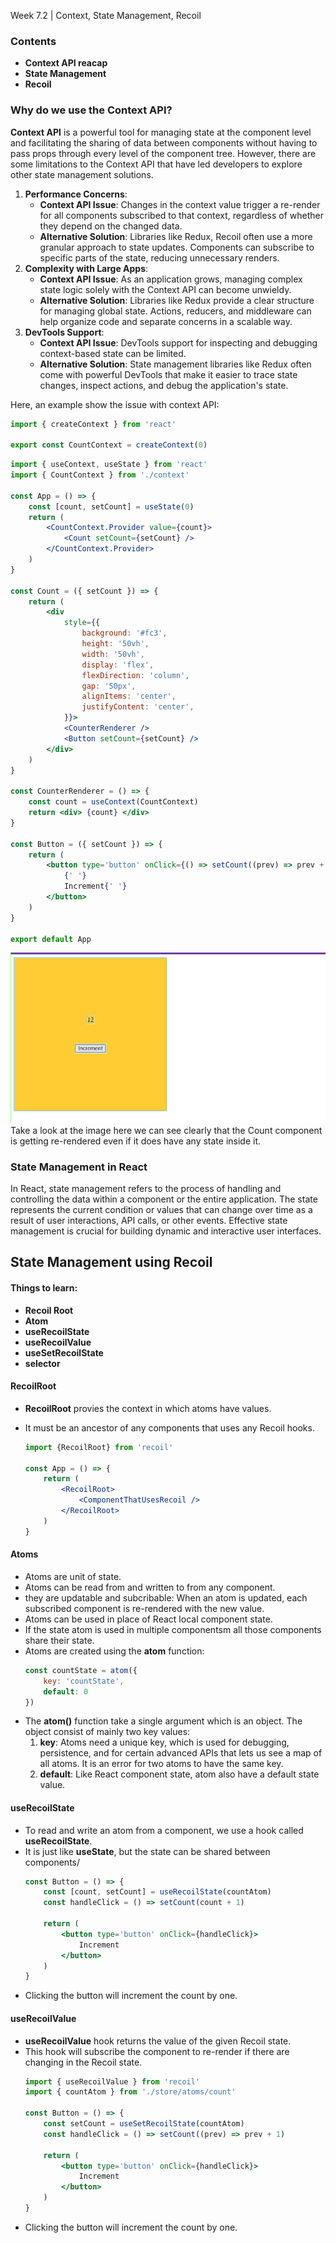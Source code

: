 Week 7.2 | Context, State Management, Recoil

### Contents
- **Context API reacap**
- **State Management**
- **Recoil**

### Why do we use the Context API?
**Context API** is a powerful tool for managing state at the component level and facilitating the sharing of data between components without having to pass props through every level of the component tree. However, there are some limitations to the Context API that have led developers to explore other state management solutions. 
1. **Performance Concerns**:
    - **Context API Issue**: Changes in the context value trigger a re-render for all components subscribed to that context, regardless of whether they depend on the changed data.
    - **Alternative Solution**: Libraries like Redux, Recoil often use a more granular approach to state updates. Components can subscribe to specific parts of the state, reducing unnecessary renders.
2. **Complexity with Large Apps**:
    - **Context API Issue**: As an application grows, managing complex state logic solely with the Context API can become unwieldy.
    - **Alternative Solution**: Libraries like Redux provide a clear structure for managing global state. Actions, reducers, and middleware can help organize code and separate concerns in a scalable way.
3. **DevTools Support**:
    - **Context API Issue**: DevTools support for inspecting and debugging context-based state can be limited.
    - **Alternative Solution**: State management libraries like Redux often come with powerful DevTools that make it easier to trace state changes, inspect actions, and debug the application's state.

Here, an example show the issue with context API:
 ``` jsx
import { createContext } from 'react'

export const CountContext = createContext(0)
```
``` jsx
import { useContext, useState } from 'react'
import { CountContext } from './context'

const App = () => {
    const [count, setCount] = useState(0)
    return (
        <CountContext.Provider value={count}>
            <Count setCount={setCount} />
        </CountContext.Provider>
    )
}

const Count = ({ setCount }) => {
    return (
        <div
            style={{
                background: '#fc3',
                height: '50vh',
                width: '50vh',
                display: 'flex',
                flexDirection: 'column',
                gap: '50px',
                alignItems: 'center',
                justifyContent: 'center',
            }}>
            <CounterRenderer />
            <Button setCount={setCount} />
        </div>
    )
}

const CounterRenderer = () => {
    const count = useContext(CountContext)
    return <div> {count} </div>
}

const Button = ({ setCount }) => {
    return (
        <button type='button' onClick={() => setCount((prev) => prev + 1)}>
            {' '}
            Increment{' '}
        </button>
    )
}

export default App
```
![](images/counter-context-api.png)
Take a look at the image here we can see clearly that the Count component is getting re-rendered even if it does have any state inside it.

### State Management in React
In React, state management refers to the process of handling and controlling the data within a component or the entire application. The state represents the current condition or values that can change over time as a result of user interactions, API calls, or other events. Effective state management is crucial for building dynamic and interactive user interfaces.

## State Management using Recoil
#### Things to learn:
- **Recoil Root**
- **Atom**
- **useRecoilState**
- **useRecoilValue**
- **useSetRecoilState**
- **selector**

#### RecoilRoot
- **RecoilRoot** provies the context in which atoms have values.
- It must be an ancestor of any components that uses any Recoil hooks.

    ```jsx
    import {RecoilRoot} from 'recoil'

    const App = () => {
        return (
            <RecoilRoot>
                <ComponentThatUsesRecoil />
            </RecoilRoot>
        )
    }
    ```

#### Atoms
- Atoms are unit of state.
- Atoms can be read from and written to from any component.
- they are updatable and subcribable: When an atom is updated, each subscribed component is re-rendered with the new value.
- Atoms can be used in place of React local component state.
- If the state atom is used in multiple componentsm all those components share their state.
- Atoms are created using the **atom** function:
    ``` jsx
    const countState = atom({
        key: 'countState',
        default: 0
    })
    ```
- The **atom()** function take a single argument which is an object. The object consist of mainly two key values:
    1. **key**: Atoms need a unique key, which is used for debugging, persistence, and for certain advanced APIs that lets us see a map of all atoms. It is an error for two atoms to have the same key.
    2. **default**: Like React component state, atom also have a default state value.

#### useRecoilState
- To read and write an atom from a component, we use a hook called **useRecoilState**.
- It is just like **useState**, but the state can be shared between components/
    ``` jsx
    const Button = () => {
        const [count, setCount] = useRecoilState(countAtom)
        const handleClick = () => setCount(count + 1)

        return (
            <button type='button' onClick={handleClick}>
                Increment
            </button>
        )
    }
    ```
- Clicking the button will increment the count by one.

#### useRecoilValue
- **useRecoilValue** hook returns the value of the given Recoil state.
- This hook will subscribe the component to re-render if there are changing in the Recoil state.
    ``` jsx
    import { useRecoilValue } from 'recoil'
    import { countAtom } from './store/atoms/count'

    const Button = () => {
        const setCount = useSetRecoilState(countAtom)
        const handleClick = () => setCount((prev) => prev + 1)

        return (
            <button type='button' onClick={handleClick}>
                Increment
            </button>
        )
    }
    ```
- Clicking the button will increment the count by one.